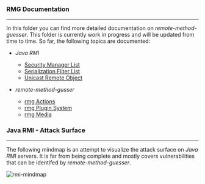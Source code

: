 ### RMG Documentation

-----

In this folder you can find more detailed documentation on *remote-method-guesser*. This folder is currently
work in progress and will be updated from time to time. So far, the following topics are documented:

* *Java RMI*
  * [Security Manager List](./rmi/security-manager-list.md)
  * [Serialization Filter List](./rmi/serialization-filter-list.md)
  * [Unicast Remote Object](./rmi/unicast-remote-object.md)

* *remote-method-gusser*
  * [rmg Actions](./rmg/actions.md)
  * [rmg Plugin System](./rmg/plugin-system.md)
  * [rmg Media](./rmg/media.md)


### Java RMI - Attack Surface

----

The following mindmap is an attempt to visualize the attack surface on *Java RMI* servers. It is
far from being complete and mostly covers vulnerabilities that can be identifed by *remote-method-guesser*.

![rmi-mindmap](https://tneitzel.eu/73201a92878c0aba7c3419b7403ab604/rmi-mindmap.png)
